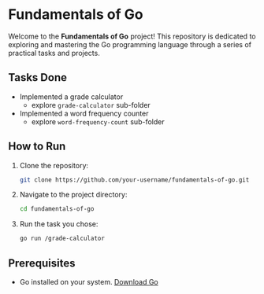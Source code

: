 # Fundamentals of Go

Welcome to the **Fundamentals of Go** project! This repository is dedicated to exploring and mastering the Go programming language through a series of practical tasks and projects.

## Tasks Done

- Implemented a grade calculator
  - explore `grade-calculator` sub-folder
- Implemented a word frequency counter
  - explore `word-frequency-count` sub-folder

## How to Run

1. Clone the repository:
    ```bash
    git clone https://github.com/your-username/fundamentals-of-go.git
    ```
2. Navigate to the project directory:
    ```bash
    cd fundamentals-of-go
    ```
3. Run the task you chose:
    ```bash
    go run /grade-calculator
    ```

## Prerequisites

- Go installed on your system. [Download Go](https://golang.org/dl/)

